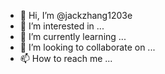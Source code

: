 - 👋 Hi, I’m @jackzhang1203e
- 👀 I’m interested in ...
- 🌱 I’m currently learning ...
- 💞️ I’m looking to collaborate on ...
- 📫 How to reach me ...

<!---
jackzhang1203e/jackzhang1203e is a ✨ special ✨ repository because its `README.md` (this file) appears on your GitHub profile.
You can click the Preview link to take a look at your changes.
--->

